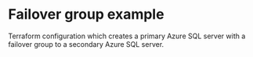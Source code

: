 # Failover group example

Terraform configuration which creates a primary Azure SQL server with a failover group to a secondary Azure SQL server.
